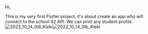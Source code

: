 Hi,

This is my very first Flutter project, it's about create an app who will connect to the school 42 API. We can print any student profile.   ![2022_10_14_0l9_Kleki](https://user-images.githubusercontent.com/53308638/195829158-77e0c50a-fe90-4a05-9793-7c255632c53f.png)![2022_10_14_0lb_Kleki](https://user-images.githubusercontent.com/53308638/195829166-2247880d-ef8b-4e64-a676-2b0b249d9128.png)
